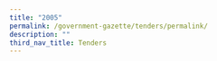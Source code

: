 ```yaml
---
title: "2005"
permalink: /government-gazette/tenders/permalink/
description: ""
third_nav_title: Tenders
---
```


